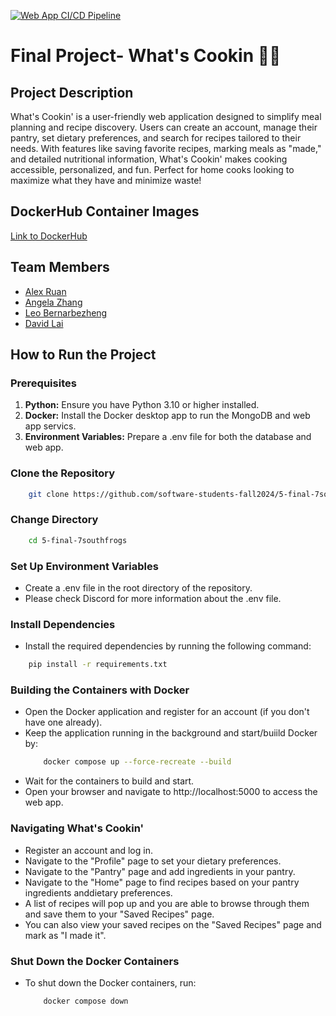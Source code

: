 [![Web App CI/CD Pipeline](https://github.com/software-students-fall2024/5-final-7southfrogs/actions/workflows/web-app.yml/badge.svg)](https://github.com/software-students-fall2024/5-final-7southfrogs/actions/workflows/web-app.yml)

# Final Project- What's Cookin 🍳✨

## Project Description
What's Cookin' is a user-friendly web application designed to simplify meal planning and recipe discovery. Users can create an account, manage their pantry, set dietary preferences, and search for recipes tailored to their needs. With features like saving favorite recipes, marking meals as "made," and detailed nutritional information, What's Cookin' makes cooking accessible, personalized, and fun. Perfect for home cooks looking to maximize what they have and minimize waste!

## DockerHub Container Images
[Link to DockerHub](https://hub.docker.com/repositories/dave147)

## Team Members
- [Alex Ruan](https://github.com/axruan)
- [Angela Zhang](https://github.com/angelazzh)
- [Leo Bernarbezheng](https://github.com/leonaurdo)
- [David Lai](https://github.com/danonymouse)

## How to Run the Project

### **Prerequisites**
1. **Python:** Ensure you have Python 3.10 or higher installed.
2. **Docker:** Install the Docker desktop app to run the MongoDB and web app servics.
3. **Environment Variables:** Prepare a .env file for both the database and web app.

### **Clone the Repository**
```bash
    git clone https://github.com/software-students-fall2024/5-final-7southfrogs.git
```
### **Change Directory**
```bash
    cd 5-final-7southfrogs
```

### **Set Up Environment Variables**
- Create a .env file in the root directory of the repository.
- Please check Discord for more information about the .env file.


### **Install Dependencies**
- Install the required dependencies by running the following command:
```bash
    pip install -r requirements.txt
```

### **Building the Containers with Docker**
- Open the Docker application and register for an account (if you don't have one already).
- Keep the application running in the background and start/buiild Docker by:
    ```bash
        docker compose up --force-recreate --build
    ```
- Wait for the containers to build and start.
- Open your browser and navigate to http://localhost:5000 to access the web app.

### **Navigating What's Cookin'**
- Register an account and log in.
- Navigate to the "Profile" page to set your dietary preferences.
- Navigate to the "Pantry" page and add ingredients in your pantry.
- Navigate to the "Home" page to find recipes based on your pantry ingredients anddietary preferences.
- A list of recipes will pop up and you are able to browse through them and save them to your "Saved Recipes" page.
- You can also view your saved recipes on the "Saved Recipes" page and mark as "I made it". 

### **Shut Down the Docker Containers**
- To shut down the Docker containers, run:
    ```bash
        docker compose down
    ```